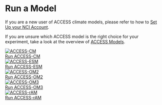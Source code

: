 # Run a Model
If you are a new user of ACCESS climate models, please refer to how to [Set Up your NCI Account](/getting_started/set_up_nci_account).

If you are unsure which ACCESS model is the right choice for your experiment, take a look at the overview of [ACCESS Models](/models/access_models).

<div class="card-container">
    <!-- Run ACCESS-CM -->
    <a href="run_access-cm2" class="vertical-card aspect-ratio1to1">
        <div class="card-image-container">
            <img class="img-contain with-padding white-background" src="/assets/model-config-logos/model_visualisation/access_cm_model_visualisation.png" alt="ACCESS-CM">
        </div>
        <div class="card-text-container bold">   
            Run ACCESS-CM
        </div>
    </a>
    <!-- Run ACCESS-ESM -->
    <a href="run_access-esm" class="vertical-card aspect-ratio1to1">
        <div class="card-image-container">
            <img class="img-contain with-padding white-background" src="/assets/model-config-logos/model_visualisation/access_esm_model_visualisation.png" alt="ACCESS-ESM">
        </div>
        <div class="card-text-container bold">   
            Run ACCESS-ESM
        </div>
    </a>
    <!-- Run ACCESS-OM2 -->
    <a href="run_access-om2" class="vertical-card aspect-ratio1to1">
        <div class="card-image-container">
            <img class="img-contain with-padding white-background" src="/assets/model-config-logos/model_visualisation/access_om2_model_visualisation.png" alt="ACCESS-OM2">
        </div>
        <div class="card-text-container bold">   
            Run ACCESS-OM2
        </div>
    </a>
    <!-- Run ACCESS-OM3 -->
    <a href="run_access-om3" class="vertical-card aspect-ratio1to1">
        <div class="card-image-container">
            <img class="img-contain with-padding white-background" src="/assets/model-config-logos/model_visualisation/access_om3_model_visualisation.png" alt="ACCESS-OM3">
        </div>
        <div class="card-text-container bold">   
            Run ACCESS-OM3
        </div>
    </a>
    <!-- Run ACCESS-rAM -->
    <a href="run_access-ram" class="vertical-card aspect-ratio1to1">
        <div class="card-image-container">
            <img class="img-contain with-padding white-background" src="/assets/model-config-logos/model_visualisation/access_ram_model_visualisation.png" alt="ACCESS-rAM">
        </div>
        <div class="card-text-container bold">   
            Run ACCESS-rAM
        </div>
    </a>
</div>